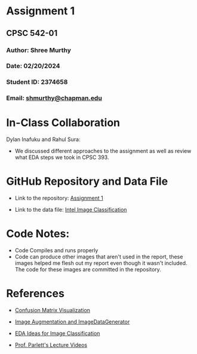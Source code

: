 # Assignment 1
## CPSC 542-01
### Author: Shree Murthy
### Date: 02/20/2024
### Student ID: 2374658
### Email: shmurthy@chapman.edu


# In-Class Collaboration

Dylan Inafuku and Rahul Sura:
- We discussed different approaches to the assignment as well as review what EDA steps we took in CPSC 393.

# GitHub Repository and Data File

- Link to the repository: [Assignment 1](https://github.com/shmurthy08/Computer_Vision_SPRING_2024/tree/main/Assignment1)

- Link to the data file: [Intel Image Classification](https://www.kaggle.com/datasets/puneet6060/intel-image-classification?resource=download)

# Code Notes:

- Code Compiles and runs properly
- Code can produce other images that aren't used in the report, these images helped me flesh out my report even though it wasn't included. The code for these images are committed in the repository. 

# References

- [Confusion Matrix Visualization](https://medium.com/@dtuk81/confusion-matrix-visualization-fc31e3f30fea)

- [Image Augmentation and ImageDataGenerator](https://www.analyticsvidhya.com/blog/2020/08/image-augmentation-on-the-fly-using-keras-imagedatagenerator/) 

- [EDA Ideas for Image Classification](https://medium.com/geekculture/eda-for-image-classification-dcada9f2567a)

- [Prof. Parlett's Lecture Videos](https://www.youtube.com/watch?v=6rdqmfelITo&list=PLmxpwhh4FDm5MkEi6m1Tm9vu-MEyiIR5f)